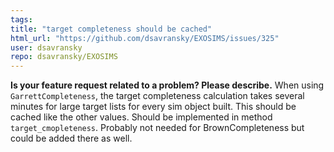 ```yaml
---
tags: 
title: "target completeness should be cached"
html_url: "https://github.com/dsavransky/EXOSIMS/issues/325"
user: dsavransky
repo: dsavransky/EXOSIMS
---
```


**Is your feature request related to a problem? Please describe.**
When using ``GarrettCompleteness``, the target completeness calculation takes several minutes for large target lists for every sim object built.  This should be cached like the other values.  Should be implemented in method ``target_cmopleteness``.  Probably not needed for BrownCompleteness but could be added there as well. 


